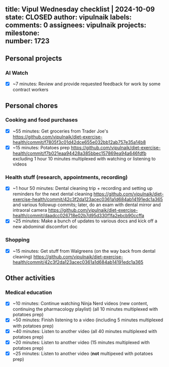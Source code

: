 title:	Vipul Wednesday checklist | 2024-10-09
state:	CLOSED
author:	vipulnaik
labels:	
comments:	0
assignees:	vipulnaik
projects:	
milestone:	
number:	1723
--
## Personal projects

### AI Watch

- [x] ~7 minutes: Review and provide requested feedback for work by some contract workers

## Personal chores

### Cooking and food purchases

- [x] ~55 minutes: Get groceries from Trader Joe's https://github.com/vipulnaik/diet-exercise-health/commit/f7805f3c01d42dce655e032bb12ab757e35a14b8
- [x] ~15 minutes: Potatoes prep https://github.com/vipulnaik/diet-exercise-health/commit/f7b021eaa94428a385bbec157869ea94a646fdfb excluding 1 hour 10 minutes multiplexed with watching or listening to videos

### Health stuff (research, appointments, recording)

- [x] ~1 hour 50 minutes: Dental cleaning trip + recording and setting up reminders for the next dental cleaning https://github.com/vipulnaik/diet-exercise-health/commit/42c3f2da123acec0361a1d684ab14191edc1a365 and various followup commits; later, do an exam with dental mirror and intraoral camera https://github.com/vipulnaik/diet-exercise-health/commit/daadcc026718e02b7d95d330f1fa2ebcb90ccffa
- [x] ~25 minutes: Make a bunch of updates to various docs and kick off a new abdominal discomfort doc

### Shopping

- [x] ~15 minutes: Get stuff from Walgreens (on the way back from dental cleaning) https://github.com/vipulnaik/diet-exercise-health/commit/42c3f2da123acec0361a1d684ab14191edc1a365

## Other activities

### Medical education

- [x] ~10 minutes: Continue watching Ninja Nerd videos (new content, continuing the pharmacology playlist) (all 10 minutes multiplexed with potatoes prep)
- [x] ~50 minutes: Finish listening to a video (including 5 minutes multiplexed with potatoes prep)
- [x] ~40 minutes: Listen to another video (all 40 minutes multiplexed with potatoes prep)
- [x] ~20 minutes: Listen to another video (15 minutes multiplexed with potatoes prep)
- [x] ~25 minutes: Listen to another video (**not** multipexed with potatoes prep)
